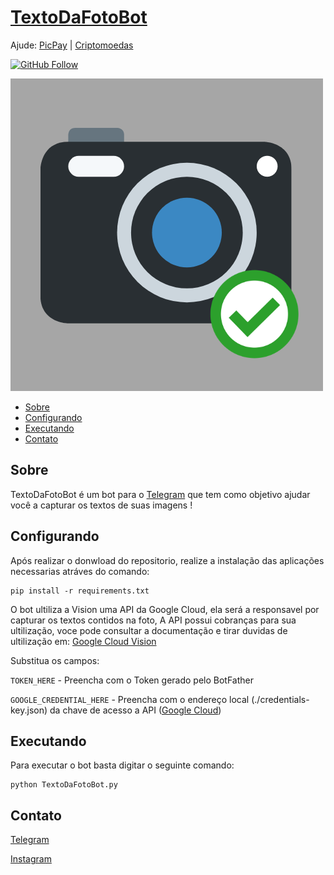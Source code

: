 # [TextoDaFotoBot](https://t.me/TextoDaFotoBot) 

Ajude:
[PicPay](http://bit.ly/2YZnGqN) | 
[Criptomoedas](http://bit.ly/2ZV2ljB)

[![GitHub Follow](https://img.shields.io/github/followers/johwconst?style=social)](https://github.com/johwconst/)

![Rastreiobot](https://github.com/johwconst/TextoDaFotoBot/blob/master/TextoDaFotoBot.png)

* [Sobre](#sobre)
* [Configurando](#configurando)
* [Executando](#executando)
* [Contato](#contato)

## Sobre

TextoDaFotoBot é um bot para o [Telegram](http://telegram.org) que tem como objetivo ajudar você a capturar os textos
de suas imagens !



## Configurando

Após realizar o donwload do repositorio, realize a instalação das aplicações necessarias atráves do comando:

```
pip install -r requirements.txt
```

O bot ultiliza a Vision uma API da Google Cloud, ela será a responsavel por capturar os textos contidos na foto, A API possui cobranças para sua ultilização, voce pode consultar a documentação e tirar duvidas de ultilização em: [Google Cloud Vision](https://cloud.google.com/vision/docs/)

Substitua os campos: 

`TOKEN_HERE` - Preencha com o Token gerado pelo BotFather

`GOOGLE_CREDENTIAL_HERE` - Preencha com o endereço local (./credentials-key.json) da chave de acesso a API ([Google Cloud](https://console.cloud.google.com/))


## Executando

Para executar o bot basta digitar o seguinte comando:

```
python TextoDaFotoBot.py
```


## Contato

[Telegram](https://telegram.me/johwconst)

[Instagram](https://instagram.com/johwconst)
